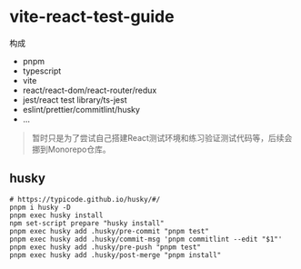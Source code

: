 # vite-react-test-guide

构成
- pnpm
- typescript
- vite
- react/react-dom/react-router/redux
- jest/react test library/ts-jest
- eslint/prettier/commitlint/husky
- ...

> 暂时只是为了尝试自己搭建React测试环境和练习验证测试代码等，后续会挪到Monorepo仓库。


## husky

```shell
# https://typicode.github.io/husky/#/
pnpm i husky -D 
pnpm exec husky install 
npm set-script prepare "husky install"
pnpm exec husky add .husky/pre-commit "pnpm test"
pnpm exec husky add .husky/commit-msg 'pnpm commitlint --edit "$1"'
pnpm exec husky add .husky/pre-push "pnpm test"
pnpm exec husky add .husky/post-merge "pnpm install"
```
